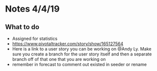 # Notes 4/4/19

## What to do
- Assigned for statistics
- https://www.pivotaltracker.com/story/show/165127564
- Here is a link to a user story you can be working on @Andy Ly. Make sure you create a branch for the user story itself and then a separate branch off of that one that you are working on
- remember in forecast to comment out existed in seeder or rename